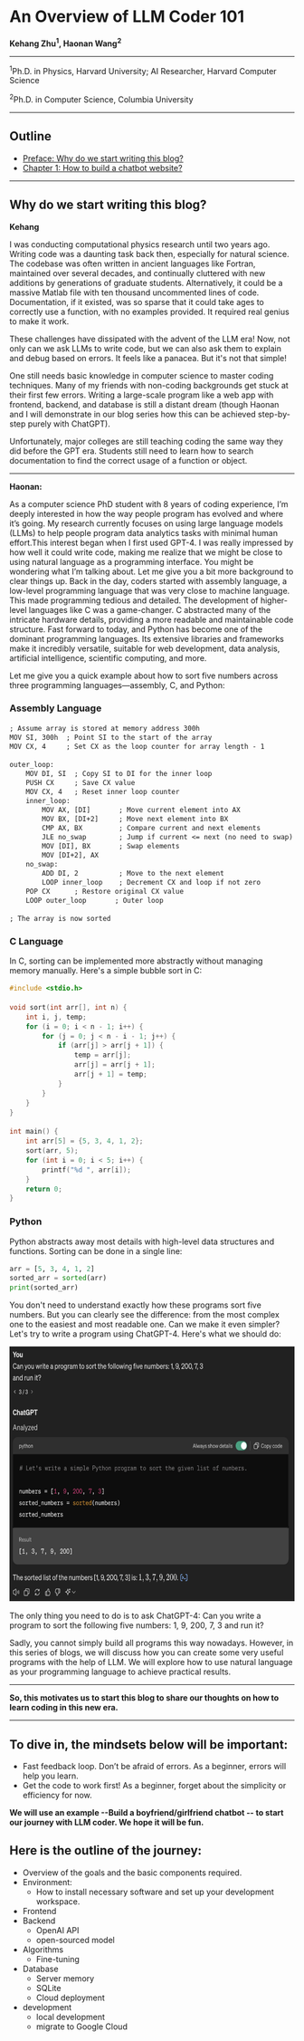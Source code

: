 # An Overview of LLM Coder 101

**Kehang Zhu<sup>1</sup>, Haonan Wang<sup>2</sup>**

---

<sup>1</sup>Ph.D. in Physics, Harvard University; AI Researcher, Harvard Computer Science

<sup>2</sup>Ph.D. in Computer Science, Columbia University

---
## Outline
- [Preface: Why do we start writing this blog?]((#why-do-we-start-writing-this-blog))
- [Chapter 1: How to build a chatbot website?](./chatbot/README.md)

---

## Why do we start writing this blog?

**Kehang**

I was conducting computational physics research until two years ago. Writing code was a daunting task back then, especially for natural science. The codebase was often written in ancient languages like Fortran, maintained over several decades, and continually cluttered with new additions by generations of graduate students. Alternatively, it could be a massive Matlab file with ten thousand uncommented lines of code. Documentation, if it existed, was so sparse that it could take ages to correctly use a function, with no examples provided. It required real genius to make it work.

These challenges have dissipated with the advent of the LLM era! Now, not only can we ask LLMs to write code, but we can also ask them to explain and debug based on errors. It feels like a panacea. But it's not that simple!

One still needs basic knowledge in computer science to master coding techniques. Many of my friends with non-coding backgrounds get stuck at their first few errors. Writing a large-scale program like a web app with frontend, backend, and database is still a distant dream (though Haonan and I will demonstrate in our blog series how this can be achieved step-by-step purely with ChatGPT).

Unfortunately, major colleges are still teaching coding the same way they did before the GPT era. Students still need to learn how to search documentation to find the correct usage of a function or object.

---
**Haonan:**

As a computer science PhD student with 8 years of coding experience, I’m deeply interested in how the way people program has evolved and where it’s going. My research currently focuses on using large language models (LLMs) to help people program data analytics tasks with minimal human effort.This interest began when I first used GPT-4. I was really impressed by how well it could write code, making me realize that we might be close to using natural language as a programming interface.
You might be wondering what I’m talking about. Let me give you a bit more background to clear things up.
Back in the day, coders started with assembly language, a low-level programming language that was very close to machine language. This made programming tedious and detailed. The development of higher-level languages like C was a game-changer. C abstracted many of the intricate hardware details, providing a more readable and maintainable code structure. Fast forward to today, and Python has become one of the dominant programming languages. Its extensive libraries and frameworks make it incredibly versatile, suitable for web development, data analysis, artificial intelligence, scientific computing, and more.

Let me give you a quick example about how to sort five numbers across three programming languages—assembly, C, and Python:
### Assembly Language
```assembly
; Assume array is stored at memory address 300h
MOV SI, 300h  ; Point SI to the start of the array
MOV CX, 4     ; Set CX as the loop counter for array length - 1

outer_loop:
    MOV DI, SI  ; Copy SI to DI for the inner loop
    PUSH CX     ; Save CX value
    MOV CX, 4   ; Reset inner loop counter
    inner_loop:
        MOV AX, [DI]       ; Move current element into AX
        MOV BX, [DI+2]     ; Move next element into BX
        CMP AX, BX         ; Compare current and next elements
        JLE no_swap        ; Jump if current <= next (no need to swap)
        MOV [DI], BX       ; Swap elements
        MOV [DI+2], AX
    no_swap:
        ADD DI, 2          ; Move to the next element
        LOOP inner_loop    ; Decrement CX and loop if not zero
    POP CX      ; Restore original CX value
    LOOP outer_loop       ; Outer loop

; The array is now sorted
```
### C Language
In C, sorting can be implemented more abstractly without managing memory manually. Here's a simple bubble sort in C:

```c
#include <stdio.h>

void sort(int arr[], int n) {
    int i, j, temp;
    for (i = 0; i < n - 1; i++) {
        for (j = 0; j < n - i - 1; j++) {
            if (arr[j] > arr[j + 1]) {
                temp = arr[j];
                arr[j] = arr[j + 1];
                arr[j + 1] = temp;
            }
        }
    }
}

int main() {
    int arr[5] = {5, 3, 4, 1, 2};
    sort(arr, 5);
    for (int i = 0; i < 5; i++) {
        printf("%d ", arr[i]);
    }
    return 0;
}
```
### Python
Python abstracts away most details with high-level data structures and functions. Sorting can be done in a single line:

```python
arr = [5, 3, 4, 1, 2]
sorted_arr = sorted(arr)
print(sorted_arr)
```
You don't need to understand exactly how these programs sort five numbers. But you can clearly see the difference: from the most complex one to the easiest and most readable one. 
Can we make it even simpler? Let's try to write a program using ChatGPT-4. Here's what we should do:

<img src="image.jpg" height="450"/>

The only thing you need to do is to ask ChatGPT-4: Can you write a program to sort the following five numbers: 1, 9, 200, 7, 3 and run it?

Sadly, you cannot simply build all programs this way nowadays. However, in this series of blogs, we will discuss how you can create some very useful programs with the help of LLM. We will explore how to use natural language as your programming language to achieve practical results.

---

**So, this motivates us to start this blog to share our thoughts on how to learn coding in this new era.**

---

## To dive in, the mindsets below will be important:

- Fast feedback loop. Don’t be afraid of errors. As a beginner, errors will help you learn.
- Get the code to work first! As a beginner, forget about the simplicity or efficiency for now.

**We will use an example --Build a boyfriend/girlfriend chatbot -- to start our journey with LLM coder. We hope it will be fun.**

## Here is the outline of the journey:

- Overview of the goals and the basic components required.
- Environment:
    - How to install necessary software and set up your development workspace.
- Frontend
- Backend
    - OpenAI API
    - open-sourced model
- Algorithms
    - Fine-tuning
- Database
    - Server memory
    - SQLite
    - Cloud deployment
- development
    - local development
    - migrate to Google Cloud
